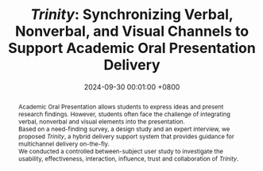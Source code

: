 ---
title:          "<em>Trinity</em>: Synchronizing Verbal, Nonverbal, and Visual Channels to Support Academic Oral Presentation Delivery"
date:           2024-09-30 00:01:00 +0800
selected:       true
pub_pre:        "Submitted to "
pub:            "International Symposium of Chinese CHI 2024."
pub_post:       " To be appeared."
# pub_date:       "2024"
abstract: >-
    Academic Oral Presentation allows students to express ideas and present research findings. However, students often face the challenge of integrating verbal, nonverbal and visual elements into the presentation.<br>
    Based on a need-finding survey, a design study and an expert interview, we proposed <em>Trinity</em>, a hybrid delivery support system that provides guidance for multichannel delivery on-the-fly.<br>
    We conducted a controlled between-subject user study to investigate the usability, effectiveness, interaction, influence, trust and collaboration of <em>Trinity</em>.
cover:          /assets/images/covers/Trinity.png
authors:
- Yuchen Wu
- Shengxin Li
- Shizhen Zhang
- Xingbo Wang
- Quan Li
# links:
#   Paper: https://www.cell.com
---